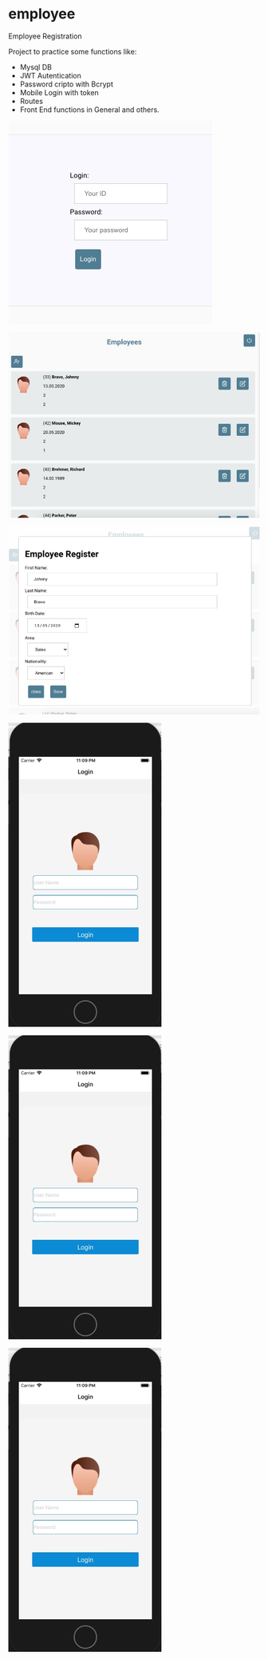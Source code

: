 # employee
Employee Registration

Project to practice some functions like:

- Mysql DB
- JWT Autentication
- Password cripto with Bcrypt
- Mobile Login with token
- Routes
- Front End functions in General and others.

![Front-End-login](images/front-end-login.jpg)

![Front-End-login](images/front-end-list.jpg)

![Front-End-login](images/front-end-detail.jpg)

![Front-End-login](images/mobile-login.jpg)

![Front-End-login](images/mobile-login.jpg)

![Front-End-login](images/mobile-login.jpg)
